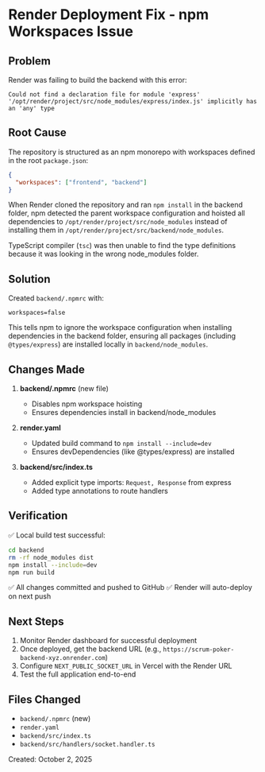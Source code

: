 # Render Deployment Fix - npm Workspaces Issue

## Problem
Render was failing to build the backend with this error:
```
Could not find a declaration file for module 'express'
'/opt/render/project/src/node_modules/express/index.js' implicitly has an 'any' type
```

## Root Cause
The repository is structured as an npm monorepo with workspaces defined in the root `package.json`:
```json
{
  "workspaces": ["frontend", "backend"]
}
```

When Render cloned the repository and ran `npm install` in the backend folder, npm detected the parent workspace configuration and hoisted all dependencies to `/opt/render/project/src/node_modules` instead of installing them in `/opt/render/project/src/backend/node_modules`.

TypeScript compiler (`tsc`) was then unable to find the type definitions because it was looking in the wrong node_modules folder.

## Solution
Created `backend/.npmrc` with:
```
workspaces=false
```

This tells npm to ignore the workspace configuration when installing dependencies in the backend folder, ensuring all packages (including `@types/express`) are installed locally in `backend/node_modules`.

## Changes Made
1. **backend/.npmrc** (new file)
   - Disables npm workspace hoisting
   - Ensures dependencies install in backend/node_modules

2. **render.yaml**
   - Updated build command to `npm install --include=dev`
   - Ensures devDependencies (like @types/express) are installed

3. **backend/src/index.ts**
   - Added explicit type imports: `Request, Response` from express
   - Added type annotations to route handlers

## Verification
✅ Local build test successful:
```bash
cd backend
rm -rf node_modules dist
npm install --include=dev
npm run build
```

✅ All changes committed and pushed to GitHub
✅ Render will auto-deploy on next push

## Next Steps
1. Monitor Render dashboard for successful deployment
2. Once deployed, get the backend URL (e.g., `https://scrum-poker-backend-xyz.onrender.com`)
3. Configure `NEXT_PUBLIC_SOCKET_URL` in Vercel with the Render URL
4. Test the full application end-to-end

## Files Changed
- `backend/.npmrc` (new)
- `render.yaml`
- `backend/src/index.ts`
- `backend/src/handlers/socket.handler.ts`

Created: October 2, 2025
